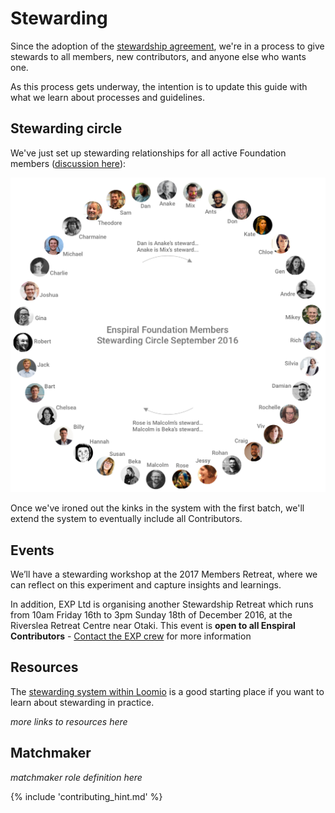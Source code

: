 # Stewarding

Since the adoption of the [stewardship agreement](../stewardship_agreement.md), we're in a process to give stewards to all members, new contributors, and anyone else who wants one.

As this process gets underway, the intention is to update this guide with what we learn about processes and guidelines.

## Stewarding circle

We've just set up stewarding relationships for all active Foundation members ([discussion here](https://www.loomio.org/d/cgTFmSfj)):

[![](/images/steward-chart-sept-2016.png)](images/steward-chart-sept-2016.png)

Once we've ironed out the kinks in the system with the first batch, we'll extend the system to eventually include all Contributors.

## Events

We’ll have a stewarding workshop at the 2017 Members Retreat, where we can reflect on this experiment and capture insights and learnings.

In addition, EXP Ltd is organising another Stewardship Retreat which runs from 10am Friday 16th to 3pm Sunday 18th of December 2016, at the Riverslea Retreat Centre near Otaki. This event is **open to all Enspiral Contributors** - [Contact the EXP crew](http://www.exp.agency/contact/) for more information

## Resources

The [stewarding system within Loomio](https://loomio.gitbooks.io/loomio-cooperative-handbook/content/stewarding.html) is a good starting place if you want to learn about stewarding in practice.

_more links to resources here_

## Matchmaker

_matchmaker role definition here_

{% include 'contributing_hint.md' %}
